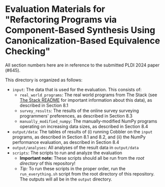 # Evaluation Materials for "Refactoring Programs via Component-Based Synthesis Using Canonicalization-Based Equivalence Checking"

All section numbers here are in reference to the submitted PLDI 2024 paper
(#645).

This directory is organized as follows:

- `input`: The data that is used for the evaluation. This consists of:
    - `real_world_programs`: The real world programs from The Stack (see
      [The Stack README](README_TheStack.md) for important information about
      this data), as described in Section 8.1
    - `survey_results`: The results of the online survey surveying programmers'
      preferences, as described in Section 8.3
    - `manually_modified_numpy`: The manually-modified NumPy programs operating
      on increasing data sizes, as described in Section 8.4
- `output/data`: The tables of results of (i) running Cobbler on the `input`
  programs, as described in Section 8.1 and 8.2, and (ii) the NumPy performance
  evaluation, as described in Section 8.4
- `output/analyses`: All analyses of the result data in `output/data`
- `scripts`: The scripts to run and analyze the evaluation
    - **Important note:** These scripts should all be run from the _root
        directory_ of this repository!
    - *Tip:* To run these scripts in the proper order, run the
      `run_everything.sh` script from the root directory of this repository. The
      outputs will all be in the `output` directory.
